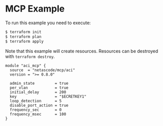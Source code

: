 <!-- BEGIN_TF_DOCS -->
# MCP Example

To run this example you need to execute:

```bash
$ terraform init
$ terraform plan
$ terraform apply
```

Note that this example will create resources. Resources can be destroyed with `terraform destroy`.

```hcl
module "aci_mcp" {
  source  = "netascode/mcp/aci"
  version = ">= 0.8.0"

  admin_state         = true
  per_vlan            = true
  initial_delay       = 200
  key                 = "$ECRETKEY1"
  loop_detection      = 5
  disable_port_action = true
  frequency_sec       = 0
  frequency_msec      = 100
}
```
<!-- END_TF_DOCS -->